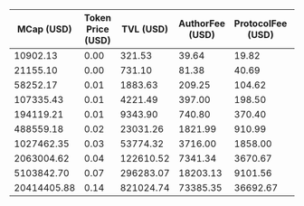 | MCap (USD) | Token Price (USD) | TVL (USD) | AuthorFee (USD) | ProtocolFee (USD) | Total Supply Meme |
| ---- | --- | --- | --- | --- | --- |
| 10902.13| 0.00| 321.53| 39.64| 19.82| 3500000.00| 
| 21155.10| 0.00| 731.10| 81.38| 40.69| 5000000.00| 
| 58252.17| 0.01| 1883.63| 209.25| 104.62| 8000000.00| 
| 107335.43| 0.01| 4221.49| 397.00| 198.50| 11000000.00| 
| 194119.21| 0.01| 9343.90| 740.80| 370.40| 15000000.00| 
| 488559.18| 0.02| 23031.26| 1821.99| 910.99| 23500000.00| 
| 1027462.35| 0.03| 53774.32| 3716.00| 1858.00| 33500000.00| 
| 2063004.62| 0.04| 122610.52| 7341.34| 3670.67| 47000000.00| 
| 5103842.70| 0.07| 296283.07| 18203.13| 9101.56| 74000000.00| 
| 20414405.88| 0.14| 821024.74| 73385.35| 36692.67| 149000000.00| 
